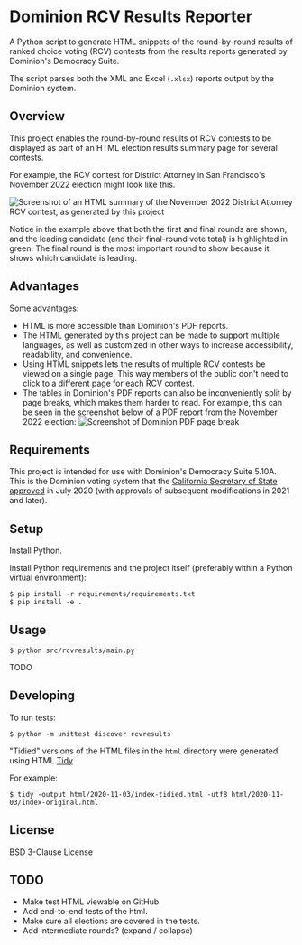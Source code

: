 # Dominion RCV Results Reporter

A Python script to generate HTML snippets of the round-by-round results
of ranked choice voting (RCV) contests from the results reports generated
by Dominion's Democracy Suite.

The script parses both the XML and Excel (`.xlsx`) reports output by
the Dominion system.

## Overview

This project enables the round-by-round results of RCV contests to be
displayed as part of an HTML election results summary page for several
contests.

For example, the RCV contest for District Attorney in San Francisco's
November 2022 election might look like this.

![Screenshot of an HTML summary of the November 2022 District Attorney
RCV contest, as generated by this
project](docs/images/2022-11-DA-Summary.png)

Notice in the example above that both the first and final rounds are shown,
and the leading candidate (and their final-round vote total) is
highlighted in green.
The final round is the most important round to show because it shows which
candidate is leading.

## Advantages

Some advantages:

* HTML is more accessible than Dominion's PDF reports.
* The HTML generated by this project can be made to support multiple
  languages, as well as customized in other ways to increase accessibility,
  readability, and convenience.
* Using HTML snippets lets the results of multiple RCV contests be
  viewed on a single page. This way members of the public don't need to
  click to a different page for each RCV contest.
* The tables in Dominion's PDF reports can also be inconveniently split
  by page breaks, which makes them harder to read. For example, this can
  be seen in the screenshot below of a PDF report from the November 2022
  election:
  ![Screenshot of Dominion PDF page
  break](docs/images/2022-11-DA-Dominion-PDF.png)

## Requirements

This project is intended for use with Dominion's Democracy Suite 5.10A.
This is the Dominion voting system that the [California Secretary of State
approved](https://www.sos.ca.gov/elections/ovsta/frequently-requested-information/dominion-voting)
in July 2020 (with approvals of subsequent modifications in 2021 and later).

## Setup

Install Python.

Install Python requirements and the project itself (preferably within
a Python virtual environment):

```
$ pip install -r requirements/requirements.txt
$ pip install -e .
```

## Usage

```
$ python src/rcvresults/main.py
```

TODO

## Developing

To run tests:

```
$ python -m unittest discover rcvresults
```

"Tidied" versions of the HTML files in the `html` directory were generated
using HTML [Tidy](https://www.html-tidy.org/).

For example:

```
$ tidy -output html/2020-11-03/index-tidied.html -utf8 html/2020-11-03/index-original.html
```

## License

BSD 3-Clause License

## TODO

* Make test HTML viewable on GitHub.
* Add end-to-end tests of the html.
* Make sure all elections are covered in the tests.
* Add intermediate rounds? (expand / collapse)
